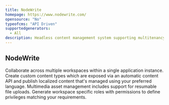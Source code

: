 ```yaml
---
title: NodeWrite
homepage: https://www.nodewrite.com/
opensource: "No"
typeofcms: "API Driven"
supportedgenerators:
  - All
description: Headless content management system supporting multitenancy and white-label workspaces.
---
```


## NodeWrite

Collaborate across multiple workspaces within a single application instance. Create custom content types which are exposed via an automatic content API and publish localized content that's managed using your preferred language. Multimedia asset management includes support for resumable file uploads. Generate workspace specific roles with permissions to define privileges matching your requirements.
